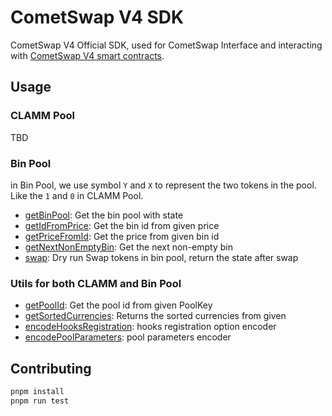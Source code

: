 # CometSwap V4 SDK

CometSwap V4 Official SDK, used for CometSwap Interface and interacting with [CometSwap V4 smart contracts](https://github.com/cometswap/comet-v4-core).

## Usage

### CLAMM Pool

TBD

### Bin Pool

in Bin Pool, we use symbol `Y` and `X` to represent the two tokens in the pool. Like the `1` and `0` in CLAMM Pool.


- [getBinPool](./src/functions/bin/getBinPool.ts): Get the bin pool with state
- [getIdFromPrice](./src/functions/bin/getIdFromPrice.ts): Get the bin id from given price
- [getPriceFromId](./src/functions/bin/getPriceFromId.ts): Get the price from given bin id
- [getNextNonEmptyBin](./src/functions/bin/getNextNonEmptyBin.ts): Get the next non-empty bin
- [swap](./src/functions/bin/swap.ts): Dry run Swap tokens in bin pool, return the state after swap

### Utils for both CLAMM and Bin Pool

- [getPoolId](./src/utils/getPoolId.ts): Get the pool id from given PoolKey
- [getSortedCurrencies](./src/utils/getSortedCurrencies.ts): Returns the sorted currencies from given
- [encodeHooksRegistration](./src/utils/encodeHooksRegistration.ts): hooks registration option encoder
- [encodePoolParameters](./src/utils/encodePoolParameters.ts): pool parameters encoder

## Contributing

```sh
pnpm install
pnpm run test
```